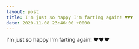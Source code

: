 ```yaml
---
layout: post
title: I'm just so happy I'm farting again! ♥️♥️♥️
date: 2020-11-08 23:46:00 +0000
---
```


I'm just so happy I'm farting again! ♥️♥️♥️

